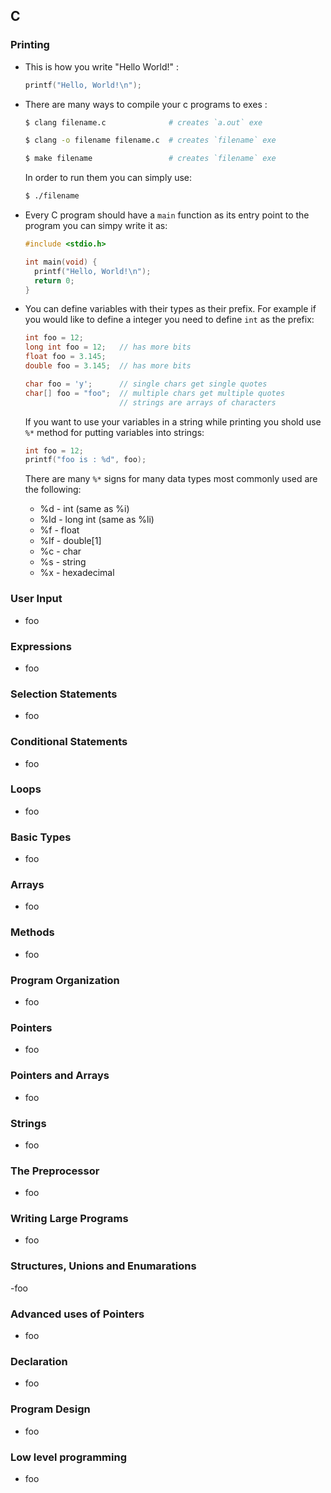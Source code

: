 ## C

### Printing

- This is how you write "Hello World!" :
  ```c
  printf("Hello, World!\n");
  ```
  
- There are many ways to compile your c programs to exes :
  ```bash
  $ clang filename.c              # creates `a.out` exe
  
  $ clang -o filename filename.c  # creates `filename` exe 
  
  $ make filename                 # creates `filename` exe
  ```
  In order to run them you can simply use:
  ```bash
  $ ./filename
  ```
  
- Every C program should have a `main` function as its entry point to the program you can simpy write it as:
  ```c
  #include <stdio.h>
  
  int main(void) {
    printf("Hello, World!\n");
    return 0;
  }
  ```

- You can define variables with their types as their prefix. For example if you would like to define a integer you need to define `int` as the prefix:
  ```c
  int foo = 12;
  long int foo = 12;   // has more bits
  float foo = 3.145;
  double foo = 3.145;  // has more bits
  
  char foo = 'y';      // single chars get single quotes
  char[] foo = "foo";  // multiple chars get multiple quotes
                       // strings are arrays of characters
  ```
  If you want to use your variables in a string while printing you shold use `%*` method for putting variables into strings:
  ```c
  int foo = 12;
  printf("foo is : %d", foo);
  ```
  There are many `%*` signs for many data types most commonly used are the following:
  - %d - int (same as %i)
  - %ld - long int (same as %li)
  - %f - float
  - %lf - double[1]
  - %c - char
  - %s - string
  - %x - hexadecimal
 
### User Input

- foo

### Expressions

- foo

### Selection Statements

- foo

### Conditional Statements

- foo

### Loops

- foo

### Basic Types

- foo

### Arrays

- foo

### Methods

- foo


### Program Organization

- foo

### Pointers

- foo

### Pointers and Arrays

- foo

### Strings

- foo

### The Preprocessor

- foo

### Writing Large Programs

- foo

### Structures, Unions and Enumarations

-foo

### Advanced uses of Pointers

- foo

### Declaration

- foo

### Program Design

- foo

### Low level programming

- foo


